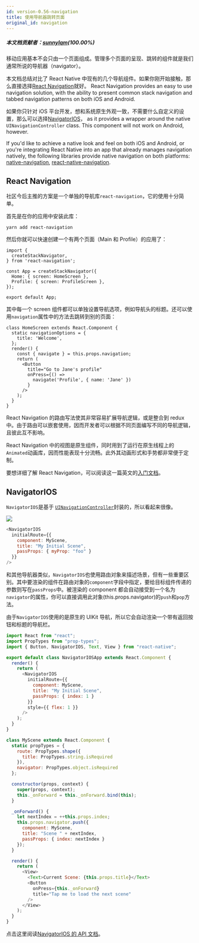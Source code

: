 ```yaml
---
id: version-0.56-navigation
title: 使用导航器跳转页面
original_id: navigation
---
```

##### 本文档贡献者：[sunnylqm](https://github.com/search?q=sunnylqm%40qq.com+in%3Aemail&type=Users)(100.00%)

移动应用基本不会只由一个页面组成。管理多个页面的呈现、跳转的组件就是我们通常所说的导航器（navigator）。

本文档总结对比了 React Native 中现有的几个导航组件。如果你刚开始接触，那么直接选择[React Navigation](navigation.md#react-navigation)就好。 React Navigation provides an easy to use navigation solution, with the ability to present common stack navigation and tabbed navigation patterns on both iOS and Android.

如果你只针对 iOS 平台开发，想和系统原生外观一致，不需要什么自定义的设置，那么可以选择[NavigatorIOS](navigation.md#navigatorios)， as it provides a wrapper around the native `UINavigationController` class. This component will not work on Android, however.

If you'd like to achieve a native look and feel on both iOS and Android, or you're integrating React Native into an app that already manages navigation natively, the following libraries provide native navigation on both platforms: [native-navigation](http://airbnb.io/native-navigation/), [react-native-navigation](https://github.com/wix/react-native-navigation).

## React Navigation

社区今后主推的方案是一个单独的导航库`react-navigation`，它的使用十分简单。

首先是在你的应用中安装此库：

```
yarn add react-navigation
```

然后你就可以快速创建一个有两个页面（Main 和 Profile）的应用了：

```
import {
  createStackNavigator,
} from 'react-navigation';

const App = createStackNavigator({
  Home: { screen: HomeScreen },
  Profile: { screen: ProfileScreen },
});

export default App;
```

其中每一个 screen 组件都可以单独设置导航选项，例如导航头的标题。还可以使用`navigation`属性中的方法去跳转到别的页面：

```
class HomeScreen extends React.Component {
  static navigationOptions = {
    title: 'Welcome',
  };
  render() {
    const { navigate } = this.props.navigation;
    return (
      <Button
        title="Go to Jane's profile"
        onPress={() =>
          navigate('Profile', { name: 'Jane' })
        }
      />
    );
  }
}
```

React Navigation 的路由写法使其非常容易扩展导航逻辑，或是整合到 redux 中。由于路由可以嵌套使用，因而开发者可以根据不同页面编写不同的导航逻辑，且彼此互不影响。

React Navigation 中的视图是原生组件，同时用到了运行在原生线程上的`Animated`动画库，因而性能表现十分流畅。此外其动画形式和手势都非常便于定制。

要想详细了解 React Navigation，可以阅读这一篇英文的[入门文档](https://reactnavigation.org/docs/getting-started.html)。

## NavigatorIOS

`NavigatorIOS`是基于 [`UINavigationController`](https://developer.apple.com/library/ios/documentation/UIKit/Reference/UINavigationController_Class/)封装的，所以看起来很像。

![](assets/NavigationStack-NavigatorIOS.gif)

```javascript
<NavigatorIOS
  initialRoute={{
    component: MyScene,
    title: "My Initial Scene",
    passProps: { myProp: "foo" }
  }}
/>
```

和其他导航器类似，`NavigatorIOS`也使用路由对象来描述场景，但有一些重要区别。其中要渲染的组件在路由对象的`component`字段中指定，要给目标组件传递的参数则写在`passProps`中。被渲染的 component 都会自动接受到一个名为`navigator`的属性，你可以直接调用此对象(this.props.navigator)的`push`和`pop`方法。

由于`NavigatorIOS`使用的是原生的 UIKit 导航，所以它会自动渲染一个带有返回按钮和标题的导航栏。

```javascript
import React from "react";
import PropTypes from "prop-types";
import { Button, NavigatorIOS, Text, View } from "react-native";

export default class NavigatorIOSApp extends React.Component {
  render() {
    return (
      <NavigatorIOS
        initialRoute={{
          component: MyScene,
          title: "My Initial Scene",
          passProps: { index: 1 }
        }}
        style={{ flex: 1 }}
      />
    );
  }
}

class MyScene extends React.Component {
  static propTypes = {
    route: PropTypes.shape({
      title: PropTypes.string.isRequired
    }),
    navigator: PropTypes.object.isRequired
  };

  constructor(props, context) {
    super(props, context);
    this._onForward = this._onForward.bind(this);
  }

  _onForward() {
    let nextIndex = ++this.props.index;
    this.props.navigator.push({
      component: MyScene,
      title: "Scene " + nextIndex,
      passProps: { index: nextIndex }
    });
  }

  render() {
    return (
      <View>
        <Text>Current Scene: {this.props.title}</Text>
        <Button
          onPress={this._onForward}
          title="Tap me to load the next scene"
        />
      </View>
    );
  }
}
```

点击这里阅读[NavigatorIOS 的 API 文档](navigatorios.md)。
